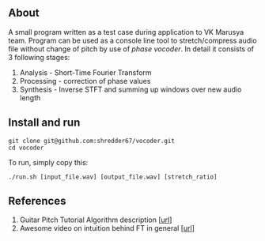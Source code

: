 ## About

A small program written as a test case during application to VK Marusya team. Program can be used as a console line tool to stretch/compress audio file without change of pitch by use of _phase vocoder_. In detail it consists of 3 following stages:

1. Analysis - Short-Time Fourier Transform
2. Processing - correction of phase values
3. Synthesis - Inverse STFT and summing up windows over new audio length

## Install and run

```
git clone git@github.com:shredder67/vocoder.git
cd vocoder
```

To run, simply copy this:

```
./run.sh [input_file.wav] [output_file.wav] [stretch_ratio]
```

## References

1. Guitar Pitch Tutorial Algorithm description [[url](https://www.guitarpitchshifter.com/algorithm.html)]
2. Awesome video on intuition behind FT in general [[url](https://www.guitarpitchshifter.com/algorithm.html)]
